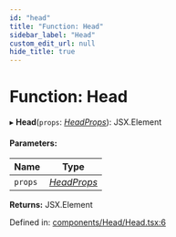 ```yaml
---
id: "head"
title: "Function: Head"
sidebar_label: "Head"
custom_edit_url: null
hide_title: true
---
```


# Function: Head

▸ **Head**(`props`: [*HeadProps*](../interfaces/headprops.md)): JSX.Element

#### Parameters:

Name | Type |
------ | ------ |
`props` | [*HeadProps*](../interfaces/headprops.md) |

**Returns:** JSX.Element

Defined in: [components/Head/Head.tsx:6](https://github.com/gpbl/react-day-picker/blob/7a46f8df/packages/react-day-picker/src/components/Head/Head.tsx#L6)
